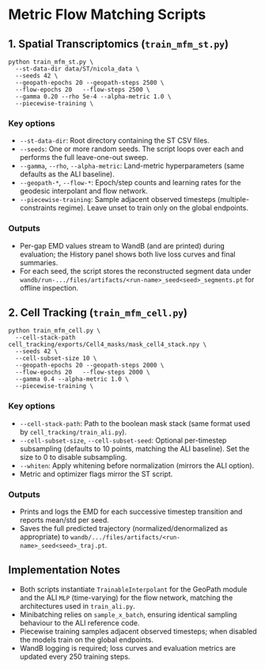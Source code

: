 # Metric Flow Matching Scripts

## 1️. Spatial Transcriptomics (`train_mfm_st.py`)

```
python train_mfm_st.py \
  --st-data-dir data/ST/nicola_data \
  --seeds 42 \
  --geopath-epochs 20 --geopath-steps 2500 \
  --flow-epochs 20   --flow-steps 2500 \
  --gamma 0.20 --rho 5e-4 --alpha-metric 1.0 \
  --piecewise-training \
```

### Key options
- `--st-data-dir`: Root directory containing the ST CSV files.
- `--seeds`: One or more random seeds. The script loops over each and performs the full leave-one-out sweep.
- `--gamma`, `--rho`, `--alpha-metric`: Land-metric hyperparameters (same defaults as the ALI baseline).
- `--geopath-*`, `--flow-*`: Epoch/step counts and learning rates for the geodesic interpolant and flow network.
- `--piecewise-training`: Sample adjacent observed timesteps (multiple-constraints regime). Leave unset to train only on the global endpoints.

### Outputs
- Per-gap EMD values stream to WandB (and are printed) during evaluation; the History panel shows both live loss curves and final summaries.
- For each seed, the script stores the reconstructed segment data under `wandb/run-.../files/artifacts/<run-name>_seed<seed>_segments.pt` for offline inspection.

## 2️. Cell Tracking (`train_mfm_cell.py`)

```
python train_mfm_cell.py \
  --cell-stack-path cell_tracking/exports/Cell4_masks/mask_cell4_stack.npy \
  --seeds 42 \
  --cell-subset-size 10 \
  --geopath-epochs 20 --geopath-steps 2000 \
  --flow-epochs 20   --flow-steps 2000 \
  --gamma 0.4 --alpha-metric 1.0 \
  --piecewise-training \
```

### Key options
- `--cell-stack-path`: Path to the boolean mask stack (same format used by `cell_tracking/train_ali.py`).
- `--cell-subset-size`, `--cell-subset-seed`: Optional per-timestep subsampling (defaults to 10 points, matching the ALI baseline). Set the size to 0 to disable subsampling.
- `--whiten`: Apply whitening before normalization (mirrors the ALI option).
- Metric and optimizer flags mirror the ST script.

### Outputs
- Prints and logs the EMD for each successive timestep transition and reports mean/std per seed.
- Saves the full predicted trajectory (normalized/denormalized as appropriate) to `wandb/.../files/artifacts/<run-name>_seed<seed>_traj.pt`.

## Implementation Notes
- Both scripts instantiate `TrainableInterpolant` for the GeoPath module and the ALI `MLP` (time-varying) for the flow network, matching the architectures used in `train_ali.py`.
- Minibatching relies on `sample_x_batch`, ensuring identical sampling behaviour to the ALI reference code.
- Piecewise training samples adjacent observed timesteps; when disabled the models train on the global endpoints.
- WandB logging is required; loss curves and evaluation metrics are updated every 250 training steps.
